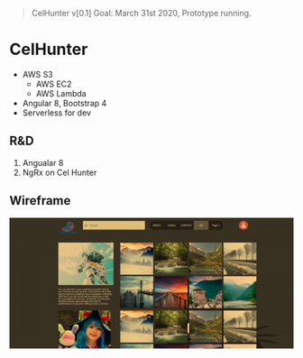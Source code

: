 > CelHunter v[0.1] Goal: March 31st 2020, Prototype running.
# CelHunter
- AWS S3
  - AWS EC2
  - AWS Lambda 
- Angular 8, Bootstrap 4
- Serverless for dev

## R&D 
1. Angualar 8
2. NgRx on Cel Hunter


## Wireframe
![wirefream1](https://github.com/cw-infinite/CelHunter/blob/master/ScratchWork/Prototype1.png)
